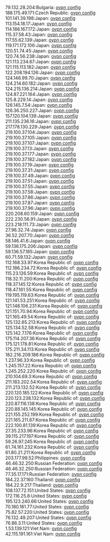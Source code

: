 79.132.28.204:Bulgaria: [ovpn config](vpn/79_132_28_204.ovpn)  
188.175.49.171:Czech Republic: [ovpn config](vpn/188_175_49_171.ovpn)  
101.141.39.198:Japan: [ovpn config](vpn/101_141_39_198.ovpn)  
113.154.18.17:Japan: [ovpn config](vpn/113_154_18_17.ovpn)  
114.186.167.172:Japan: [ovpn config](vpn/114_186_167_172.ovpn)  
115.37.58.43:Japan: [ovpn config](vpn/115_37_58_43.ovpn)  
117.55.62.139:Japan: [ovpn config](vpn/117_55_62_139.ovpn)  
119.171.172.106:Japan: [ovpn config](vpn/119_171_172_106.ovpn)  
120.51.74.45:Japan: [ovpn config](vpn/120_51_74_45.ovpn)  
120.74.56.238:Japan: [ovpn config](vpn/120_74_56_238.ovpn)  
121.113.234.67:Japan: [ovpn config](vpn/121_113_234_67.ovpn)  
121.115.113.182:Japan: [ovpn config](vpn/121_115_113_182.ovpn)  
122.208.194.126:Japan: [ovpn config](vpn/122_208_194_126.ovpn)  
124.146.99.70:Japan: [ovpn config](vpn/124_146_99_70.ovpn)  
124.214.60.182:Japan: [ovpn config](vpn/124_214_60_182.ovpn)  
124.215.136.214:Japan: [ovpn config](vpn/124_215_136_214.ovpn)  
124.87.221.164:Japan: [ovpn config](vpn/124_87_221_164.ovpn)  
125.8.229.14:Japan: [ovpn config](vpn/125_8_229_14.ovpn)  
126.145.7.54:Japan: [ovpn config](vpn/126_145_7_54.ovpn)  
126.36.250.227:Japan: [ovpn config](vpn/126_36_250_227.ovpn)  
157.120.104.139:Japan: [ovpn config](vpn/157_120_104_139.ovpn)  
211.135.236.16:Japan: [ovpn config](vpn/211_135_236_16.ovpn)  
217.178.130.229:Japan: [ovpn config](vpn/217_178_130_229.ovpn)  
219.100.37.104:Japan: [ovpn config](vpn/219_100_37_104.ovpn)  
219.100.37.105:Japan: [ovpn config](vpn/219_100_37_105.ovpn)  
219.100.37.107:Japan: [ovpn config](vpn/219_100_37_107.ovpn)  
219.100.37.13:Japan: [ovpn config](vpn/219_100_37_13.ovpn)  
219.100.37.177:Japan: [ovpn config](vpn/219_100_37_177.ovpn)  
219.100.37.182:Japan: [ovpn config](vpn/219_100_37_182.ovpn)  
219.100.37.19:Japan: [ovpn config](vpn/219_100_37_19.ovpn)  
219.100.37.31:Japan: [ovpn config](vpn/219_100_37_31.ovpn)  
219.100.37.49:Japan: [ovpn config](vpn/219_100_37_49.ovpn)  
219.100.37.51:Japan: [ovpn config](vpn/219_100_37_51.ovpn)  
219.100.37.55:Japan: [ovpn config](vpn/219_100_37_55.ovpn)  
219.100.37.58:Japan: [ovpn config](vpn/219_100_37_58.ovpn)  
219.100.37.86:Japan: [ovpn config](vpn/219_100_37_86.ovpn)  
219.100.37.87:Japan: [ovpn config](vpn/219_100_37_87.ovpn)  
219.100.37.96:Japan: [ovpn config](vpn/219_100_37_96.ovpn)  
220.208.60.159:Japan: [ovpn config](vpn/220_208_60_159.ovpn)  
222.230.56.91:Japan: [ovpn config](vpn/222_230_56_91.ovpn)  
223.218.111.73:Japan: [ovpn config](vpn/223_218_111_73.ovpn)  
27.96.32.74:Japan: [ovpn config](vpn/27_96_32_74.ovpn)  
36.52.207.70:Japan: [ovpn config](vpn/36_52_207_70.ovpn)  
58.146.41.6:Japan: [ovpn config](vpn/58_146_41_6.ovpn)  
59.136.175.206:Japan: [ovpn config](vpn/59_136_175_206.ovpn)  
59.136.57.185:Japan: [ovpn config](vpn/59_136_57_185.ovpn)  
60.71.59.132:Japan: [ovpn config](vpn/60_71_59_132.ovpn)  
112.168.33.97:Korea Republic of: [ovpn config](vpn/112_168_33_97.ovpn)  
112.186.234.72:Korea Republic of: [ovpn config](vpn/112_186_234_72.ovpn)  
115.23.126.59:Korea Republic of: [ovpn config](vpn/115_23_126_59.ovpn)  
118.32.11.200:Korea Republic of: [ovpn config](vpn/118_32_11_200.ovpn)  
118.37.145.12:Korea Republic of: [ovpn config](vpn/118_37_145_12.ovpn)  
118.47.161.55:Korea Republic of: [ovpn config](vpn/118_47_161_55.ovpn)  
119.195.119.63:Korea Republic of: [ovpn config](vpn/119_195_119_63.ovpn)  
121.141.53.251:Korea Republic of: [ovpn config](vpn/121_141_53_251.ovpn)  
121.148.106.231:Korea Republic of: [ovpn config](vpn/121_148_106_231.ovpn)  
121.151.70.94:Korea Republic of: [ovpn config](vpn/121_151_70_94.ovpn)  
121.165.49.54:Korea Republic of: [ovpn config](vpn/121_165_49_54.ovpn)  
125.132.65.213:Korea Republic of: [ovpn config](vpn/125_132_65_213.ovpn)  
125.134.52.58:Korea Republic of: [ovpn config](vpn/125_134_52_58.ovpn)  
125.142.7.176:Korea Republic of: [ovpn config](vpn/125_142_7_176.ovpn)  
175.114.207.36:Korea Republic of: [ovpn config](vpn/175_114_207_36.ovpn)  
175.121.178.81:Korea Republic of: [ovpn config](vpn/175_121_178_81.ovpn)  
175.211.34.113:Korea Republic of: [ovpn config](vpn/175_211_34_113.ovpn)  
182.216.209.186:Korea Republic of: [ovpn config](vpn/182_216_209_186.ovpn)  
1.237.96.33:Korea Republic of: [ovpn config](vpn/1_237_96_33.ovpn)  
1.245.157.22:Korea Republic of: [ovpn config](vpn/1_245_157_22.ovpn)  
1.245.252.220:Korea Republic of: [ovpn config](vpn/1_245_252_220.ovpn)  
210.104.69.3:Korea Republic of: [ovpn config](vpn/210_104_69_3.ovpn)  
211.183.202.54:Korea Republic of: [ovpn config](vpn/211_183_202_54.ovpn)  
211.213.132.52:Korea Republic of: [ovpn config](vpn/211_213_132_52.ovpn)  
220.120.185.122:Korea Republic of: [ovpn config](vpn/220_120_185_122.ovpn)  
220.123.238.132:Korea Republic of: [ovpn config](vpn/220_123_238_132.ovpn)  
220.87.116.138:Korea Republic of: [ovpn config](vpn/220_87_116_138.ovpn)  
220.88.145.145:Korea Republic of: [ovpn config](vpn/220_88_145_145.ovpn)  
221.155.252.199:Korea Republic of: [ovpn config](vpn/221_155_252_199.ovpn)  
221.165.211.67:Korea Republic of: [ovpn config](vpn/221_165_211_67.ovpn)  
222.100.81.139:Korea Republic of: [ovpn config](vpn/222_100_81_139.ovpn)  
27.35.233.96:Korea Republic of: [ovpn config](vpn/27_35_233_96.ovpn)  
39.115.217.197:Korea Republic of: [ovpn config](vpn/39_115_217_197.ovpn)  
59.26.97.245:Korea Republic of: [ovpn config](vpn/59_26_97_245.ovpn)  
61.74.161.232:Korea Republic of: [ovpn config](vpn/61_74_161_232.ovpn)  
61.80.21.211:Korea Republic of: [ovpn config](vpn/61_80_21_211.ovpn)  
203.177.99.52:Philippines: [ovpn config](vpn/203_177_99_52.ovpn)  
46.46.32.250:Russian Federation: [ovpn config](vpn/46_46_32_250.ovpn)  
46.46.32.250:Russian Federation: [ovpn config](vpn/46_46_32_250.ovpn)  
77.35.17.171:Russian Federation: [ovpn config](vpn/77_35_17_171.ovpn)  
184.22.37.160:Thailand: [ovpn config](vpn/184_22_37_160.ovpn)  
184.22.9.217:Thailand: [ovpn config](vpn/184_22_9_217.ovpn)  
108.137.72.151:United States: [ovpn config](vpn/108_137_72_151.ovpn)  
172.116.25.8:United States: [ovpn config](vpn/172_116_25_8.ovpn)  
195.123.240.66:United States: [ovpn config](vpn/195_123_240_66.ovpn)  
70.180.181.77:United States: [ovpn config](vpn/70_180_181_77.ovpn)  
75.82.57.220:United States: [ovpn config](vpn/75_82_57_220.ovpn)  
76.132.49.207:United States: [ovpn config](vpn/76_132_49_207.ovpn)  
76.86.3.11:United States: [ovpn config](vpn/76_86_3_11.ovpn)  
1.53.139.121:Viet Nam: [ovpn config](vpn/1_53_139_121.ovpn)  
42.115.191.161:Viet Nam: [ovpn config](vpn/42_115_191_161.ovpn)  
